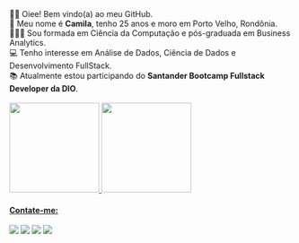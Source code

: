 <div>
✌🏽 Oiee! Bem vindo(a) ao meu GitHub. </br> 
🌻 Meu nome é <b>Camila</b>, tenho 25 anos e moro em Porto Velho, Rondônia. </br> 
👩🏽‍🎓 Sou formada em Ciência da Computação e pós-graduada em Business Analytics. </br> 
💻 Tenho interesse em Análise de Dados, Ciência de Dados e Desenvolvimento FullStack.</br>
📚 Atualmente estou participando do <b>Santander Bootcamp Fullstack Developer da DIO</b>.
</div>

<br/>

<div>
<a href="https://github.com/seu-usuário-aqui">
<img height="160em" src="https://github-readme-stats.vercel.app/api/top-langs/?username=kmilasantos&layout=compact&langs_count=7&theme=dracula"/>
<img height="160em" src="https://github-readme-stats.vercel.app/api?username=kmilasantos&show_icons=true&theme=dracula&include_all_commits=true&count_private=true"/>
</div>

<h4>Contate-me:</h4>

<div>
<a href="https://www.facebook.com/camilasantos.ro" target="_blank"><img src="https://img.shields.io/badge/-Facebook-%230047B3?style=for-the-badge&logo=facebook&logoColor=white" target="_blank"></a>
<a href="https://www.instagram.com/kmilasantos_" target="_blank"><img src="https://img.shields.io/badge/-Instagram-%23E4405F?style=for-the-badge&logo=instagram&logoColor=white" target="_blank"></a>
<a href="https://www.linkedin.com/in/kmilasantos" target="_blank"><img src="https://img.shields.io/badge/-LinkedIn-%230077B5?style=for-the-badge&logo=linkedin&logoColor=white" target="_blank"></a>   
<a href = "mailto:camilasilvasantos97@hotmail.com"><img src="https://img.shields.io/badge/Gmail-D14836?style=for-the-badge&logo=gmail&logoColor=white" target="_blank"></a>
</div>
 
<!---
kmilasantos/kmilasantos é um repositório ✨ especial ✨ porque seu `README.md` (este arquivo) aparece no seu perfil do GitHub.
Você pode clicar no link Visualizar para dar uma olhada nas suas alterações.
--->
